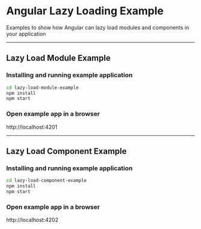 # Angular Lazy Loading Example

Examples to show how Angular can lazy load modules and components in your application

---

## Lazy Load Module Example

### Installing and running example application

```bash
cd lazy-load-module-example
npm install
npm start
```

### Open example app in a browser

http://localhost:4201

---

## Lazy Load Component Example

### Installing and running example application

```bash
cd lazy-load-component-example
npm install
npm start
```

### Open example app in a browser

http://localhost:4202
